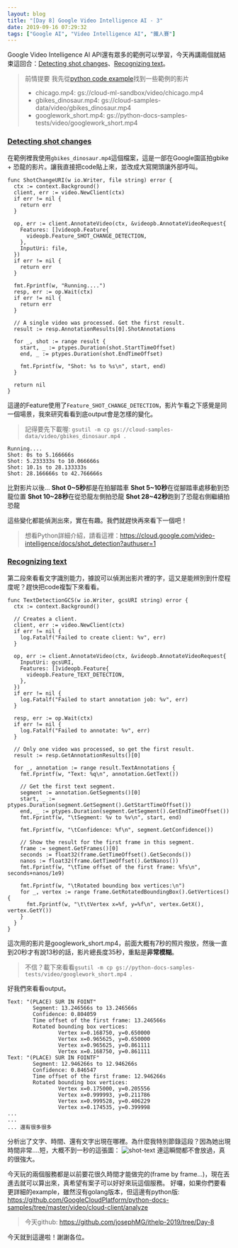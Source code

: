 ```yaml
---
layout: blog
title: "[Day 8] Google Video Intelligence AI - 3"
date: 2019-09-16 07:29:32
tags: ["Google AI", "Video Intelligence AI", "鐵人賽"]
---
```

Google Video Intelligence AI API還有眾多的範例可以學習，今天再講兩個就結束這回合：[Detecting shot changes](https://cloud.google.com/video-intelligence/docs/analyze-shots?authuser=1)、[Recognizing text](https://cloud.google.com/video-intelligence/docs/text-detection?authuser=1)。

> 前情提要
> 我先從[python code example](https://github.com/GoogleCloudPlatform/python-docs-samples/tree/master/video/cloud-client/analyze)找到一些範例的影片
> - chicago.mp4: gs://cloud-ml-sandbox/video/chicago.mp4
> - gbikes_dinosaur.mp4: gs://cloud-samples-data/video/gbikes_dinosaur.mp4
> - googlework_short.mp4: gs://python-docs-samples-tests/video/googlework_short.mp4
<!-- more -->

### [Detecting shot changes](https://cloud.google.com/video-intelligence/docs/analyze-shots?authuser=1)
在範例裡我使用`gbikes_dinosaur.mp4`這個檔案，這是一部在Google園區拍gbike + 恐龍的影片。讓我直接把code貼上來，並改成大寫開頭讓外部呼叫。
```golang
func ShotChangeURI(w io.Writer, file string) error {
  ctx := context.Background()
  client, err := video.NewClient(ctx)
  if err != nil {
    return err
  }

  op, err := client.AnnotateVideo(ctx, &videopb.AnnotateVideoRequest{
    Features: []videopb.Feature{
      videopb.Feature_SHOT_CHANGE_DETECTION,
    },
    InputUri: file,
  })
  if err != nil {
    return err
  }

  fmt.Fprintf(w, "Running....")
  resp, err := op.Wait(ctx)
  if err != nil {
    return err
  }

  // A single video was processed. Get the first result.
  result := resp.AnnotationResults[0].ShotAnnotations

  for _, shot := range result {
    start, _ := ptypes.Duration(shot.StartTimeOffset)
    end, _ := ptypes.Duration(shot.EndTimeOffset)

    fmt.Fprintf(w, "Shot: %s to %s\n", start, end)
  }

  return nil
}
```
這邊的Feature使用了`Feature_SHOT_CHANGE_DETECTION`，影片乍看之下感覺是同一個場景，我來研究看看到底output會是怎樣的變化。

> 記得要先下載喔: `gsutil -m cp gs://cloud-samples-data/video/gbikes_dinosaur.mp4 .`

```
Running....
Shot: 0s to 5.166666s
Shot: 5.233333s to 10.066666s
Shot: 10.1s to 28.133333s
Shot: 28.166666s to 42.766666s
```

比對影片以後...
**Shot 0~5秒**都是在拍腳踏車
**Shot 5~10秒**在從腳踏車處移動到恐龍位置
**Shot 10~28秒**在從恐龍左側拍恐龍
**Shot 28~42秒**跑到了恐龍右側繼續拍恐龍

這些變化都能偵測出來，實在有趣。我們就趕快再來看下一個吧！

> 想看Python詳細介紹，請看這裡：https://cloud.google.com/video-intelligence/docs/shot_detection?authuser=1

### [Recognizing text](https://cloud.google.com/video-intelligence/docs/text-detection?authuser=1)

第二段來看看文字識別能力，據說可以偵測出影片裡的字，這又是能辨別到什麼程度呢？趕快把code複製下來看看。

```golang
func TextDetectionGCS(w io.Writer, gcsURI string) error {
  ctx := context.Background()

  // Creates a client.
  client, err := video.NewClient(ctx)
  if err != nil {
    log.Fatalf("Failed to create client: %v", err)
  }

  op, err := client.AnnotateVideo(ctx, &videopb.AnnotateVideoRequest{
    InputUri: gcsURI,
    Features: []videopb.Feature{
      videopb.Feature_TEXT_DETECTION,
    },
  })
  if err != nil {
    log.Fatalf("Failed to start annotation job: %v", err)
  }

  resp, err := op.Wait(ctx)
  if err != nil {
    log.Fatalf("Failed to annotate: %v", err)
  }

  // Only one video was processed, so get the first result.
  result := resp.GetAnnotationResults()[0]

  for _, annotation := range result.TextAnnotations {
    fmt.Fprintf(w, "Text: %q\n", annotation.GetText())

    // Get the first text segment.
    segment := annotation.GetSegments()[0]
    start, _ := ptypes.Duration(segment.GetSegment().GetStartTimeOffset())
    end, _ := ptypes.Duration(segment.GetSegment().GetEndTimeOffset())
    fmt.Fprintf(w, "\tSegment: %v to %v\n", start, end)

    fmt.Fprintf(w, "\tConfidence: %f\n", segment.GetConfidence())

    // Show the result for the first frame in this segment.
    frame := segment.GetFrames()[0]
    seconds := float32(frame.GetTimeOffset().GetSeconds())
    nanos := float32(frame.GetTimeOffset().GetNanos())
    fmt.Fprintf(w, "\tTime offset of the first frame: %fs\n", seconds+nanos/1e9)

    fmt.Fprintf(w, "\tRotated bounding box vertices:\n")
    for _, vertex := range frame.GetRotatedBoundingBox().GetVertices() {
      fmt.Fprintf(w, "\t\tVertex x=%f, y=%f\n", vertex.GetX(), vertex.GetY())
    }
  }
}
```

這次用的影片是googlework_short.mp4，前面大概有7秒的照片撥放，然後一直到20秒才有說13秒的話，影片總長度35秒，重點是**非常模糊**。
> 不信？載下來看看`gsutil -m cp gs://python-docs-samples-tests/video/googlework_short.mp4 .`

好我們來看看output。
```shell
Text: "(PLACE) SUR IN FOINT"
        Segment: 13.246566s to 13.246566s
        Confidence: 0.804059
        Time offset of the first frame: 13.246566s
        Rotated bounding box vertices:
                Vertex x=0.168750, y=0.650000
                Vertex x=0.965625, y=0.650000
                Vertex x=0.965625, y=0.861111
                Vertex x=0.168750, y=0.861111
Text: "(PLACE) SUR IN FOINTF"
        Segment: 12.946266s to 12.946266s
        Confidence: 0.846547
        Time offset of the first frame: 12.946266s
        Rotated bounding box vertices:
                Vertex x=0.175000, y=0.205556
                Vertex x=0.999993, y=0.211786
                Vertex x=0.999528, y=0.406229
                Vertex x=0.174535, y=0.399998
...
...
... 還有很多很多
```
分析出了文字、時間、還有文字出現在哪裡。為什麼我特別節錄這段？因為她出現時間非常....短，大概不到一秒的這張圖：
![shot-text](shot-text.jpg)
連這瞬間都不會放過，真的很強大。

今天玩的兩個服務都是以前要花很久時間才能做完的(frame by frame...)，現在丟進去就可以算出來，真希望有案子可以好好來玩這個服務。
好囉，如果你們要看更詳細的example，雖然沒有golang版本，但這邊有python版: https://github.com/GoogleCloudPlatform/python-docs-samples/tree/master/video/cloud-client/analyze

> 今天github: https://github.com/josephMG/ithelp-2019/tree/Day-8

今天就到這邊啦！謝謝各位。
